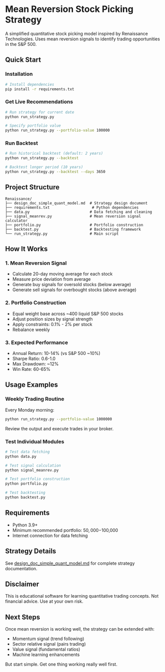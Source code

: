 # Mean Reversion Stock Picking Strategy

A simplified quantitative stock picking model inspired by Renaissance Technologies. Uses mean reversion signals to identify trading opportunities in the S&P 500.

## Quick Start

### Installation

```bash
# Install dependencies
pip install -r requirements.txt
```

### Get Live Recommendations

```bash
# Run strategy for current date
python run_strategy.py

# Specify portfolio value
python run_strategy.py --portfolio-value 100000
```

### Run Backtest

```bash
# Run historical backtest (default: 2 years)
python run_strategy.py --backtest

# Backtest longer period (10 years)
python run_strategy.py --backtest --days 3650
```

## Project Structure

```
Renaissance/
├── design_doc_simple_quant_model.md  # Strategy design document
├── requirements.txt                   # Python dependencies
├── data.py                           # Data fetching and cleaning
├── signal_meanrev.py                 # Mean reversion signal calculator
├── portfolio.py                      # Portfolio construction
├── backtest.py                       # Backtesting framework
└── run_strategy.py                   # Main script
```

## How It Works

### 1. Mean Reversion Signal
- Calculate 20-day moving average for each stock
- Measure price deviation from average
- Generate buy signals for oversold stocks (below average)
- Generate sell signals for overbought stocks (above average)

### 2. Portfolio Construction
- Equal weight base across ~400 liquid S&P 500 stocks
- Adjust position sizes by signal strength
- Apply constraints: 0.1% - 2% per stock
- Rebalance weekly

### 3. Expected Performance
- Annual Return: 10-14% (vs S&P 500 ~10%)
- Sharpe Ratio: 0.6-1.0
- Max Drawdown: ~12%
- Win Rate: 60-65%

## Usage Examples

### Weekly Trading Routine

Every Monday morning:
```bash
python run_strategy.py --portfolio-value 1000000
```

Review the output and execute trades in your broker.

### Test Individual Modules

```bash
# Test data fetching
python data.py

# Test signal calculation
python signal_meanrev.py

# Test portfolio construction
python portfolio.py

# Test backtesting
python backtest.py
```

## Requirements

- Python 3.9+
- Minimum recommended portfolio: $50,000-$100,000
- Internet connection for data fetching

## Strategy Details

See [design_doc_simple_quant_model.md](design_doc_simple_quant_model.md) for complete strategy documentation.

## Disclaimer

This is educational software for learning quantitative trading concepts. Not financial advice. Use at your own risk.

## Next Steps

Once mean reversion is working well, the strategy can be extended with:
- Momentum signal (trend following)
- Sector relative signal (pairs trading)  
- Value signal (fundamental ratios)
- Machine learning enhancements

But start simple. Get one thing working really well first.
